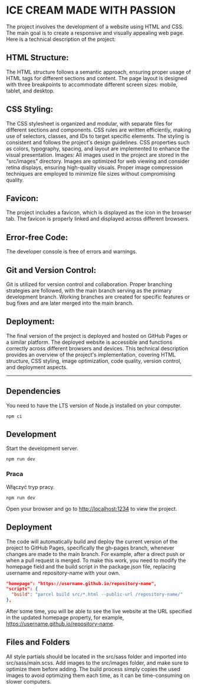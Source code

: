# ICE CREAM MADE WITH PASSION

The project involves the development of a website using HTML and CSS. The main goal is to create a responsive and visually appealing web page. Here is a technical description of the project:  

## HTML Structure:  
The HTML structure follows a semantic approach, ensuring proper usage of HTML tags for different sections and content. The page layout is designed with three breakpoints to accommodate different screen sizes: mobile, tablet, and desktop. 

## CSS Styling:
The CSS stylesheet is organized and modular, with separate files for different sections and components. CSS rules are written efficiently, making use of selectors, classes, and IDs to target specific elements. The styling is consistent and follows the project's design guidelines. CSS properties such as colors, typography, spacing, and layout are implemented to enhance the visual presentation. Images:  All images used in the project are stored in the "src/images" directory. Images are optimized for web viewing and consider retina displays, ensuring high-quality visuals. Proper image compression techniques are employed to minimize file sizes without compromising quality. 

## Favicon:
The project includes a favicon, which is displayed as the icon in the browser tab. The favicon is properly linked and displayed across different browsers. 

## Error-free Code:
The developer console is free of errors and warnings. 

## Git and Version Control:
Git is utilized for version control and collaboration. Proper branching strategies are followed, with the main branch serving as the primary development branch. Working branches are created for specific features or bug fixes and are later merged into the main branch. 

## Deployment:
The final version of the project is deployed and hosted on GitHub Pages or a similar platform. The deployed website is accessible and functions correctly across different browsers and devices. This technical description provides an overview of the project's implementation, covering HTML structure, CSS styling, image optimization, code quality, version control, and deployment aspects. 

------------------------------------------------------------------------------------------------------------------------------------------------------------

## Dependencies
You need to have the LTS version of Node.js installed on your computer.

```shell
npm ci
```

## Development
Start the development server.

```shell
npm run dev
```


### Praca

Włączyć tryp pracy.

```shell
npm run dev
```

Open your browser and go to [http://localhost:1234](http://localhost:1234) to view the project.

## Deployment
The code will automatically build and deploy the current version of the project to GitHub Pages, specifically the gh-pages branch, whenever changes are made to the main branch. For example, after a direct push or when a pull request is merged. To make this work, you need to modify the homepage field and the build script in the package.json file, replacing username and repository-name with your own.

```json
"homepage": "https://username.github.io/repository-name",
"scripts": {
  "build": "parcel build src/*.html --public-url /repository-name/"
},
```
After some time, you will be able to see the live website at the URL specified in the updated homepage property, for example, https://username.github.io/repository-name.

## Files and Folders
All style partials should be located in the src/sass folder and imported into src/sass/main.scss.
Add images to the src/images folder, and make sure to optimize them before adding. The build process simply copies the used images to avoid optimizing them each time, as it can be time-consuming on slower computers.
